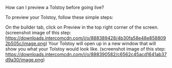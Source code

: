 How can I preview a Tolstoy before going live?

To preview your Tolstoy, follow these simple steps:

On the builder tab, click on Preview in the top right corner of the screen. (screenshot image of this step: https://downloads.intercomcdn.com/i/o/888389428/4b30fa58e48e8588092b505c/image.png)
Your Tolstoy will open up in a new window that will show you what your Tolstoy would look like. (screenshot image of this step: https://downloads.intercomcdn.com/i/o/888390582/c6562c45acd1641ab37d9a30/image.png)